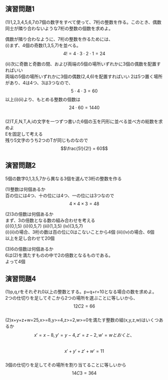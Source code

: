 ## 演習問題1  
(1)1,2,3,4,5,6,7の7個の数字をすべて使って、7桁の整数を作る。このとき、偶数同士が隣り合わないような7桁の整数の個数を求めよ。  

偶数が隣り合わなように、7桁の整数を作るためには、  
(i)まず、4個の奇数(1,3,5,7)を並べる。  
$$4! = 4 \cdot 3 \cdot 2 \cdot 1 = 24$$  

(ii)次に奇数と奇数の間、および両端の5個の場所いずれかに3個の偶数を配置すればいい  
両端の5個の場所いずれかに3個の偶数(2,4,6)を配置すればいい
2は5つ置く場所があり、4は4つ、3は3つなので、  
$$5 \cdot 4 \cdot 3 = 60$$
以上(i)(ii)より、もとめる整数の個数は  
$$24 \cdot 60 = 1440$$  
(2)T,E,N,T,A,iの文字を一つずつ書いた6個の玉を円形に並べる並べ方の総数を求めよ  
Eを固定して考える  
残り5文字のうち2つのTが同じものなので  
$$\frac{5!}{2!} = 60$$

## 演習問題2
5個の数字0,1,3,5,7から異なる3個を選んで3桁の整数を作る  

(1)整数は何個あるか  
百の位には4つ、十の位には4つ、一の位には3つなので  
$$4 \times 4 \times 3 = 48$$  

(2)3の倍数は何個あるか  
まず、3の倍数となる数の組み合わせを考える  
(i)(0,1,5) (ii)(0,5,7) (iii)(1,3,5) (iv)(3,5,7)  
(i)(ii)の場合、3桁の数は百の位に0はこないことから4個
(iii)(iv)の場合、6個　　
以上を足し合わせて20個  

(3)6の倍数は何個あるか  
6は(2)を満たすものの中で2の倍数となるものである。  
よって4個  

## 演習問題4  
(1)p,q,rをそれぞれ0以上の整数とする。p+q+r=10となる場合の数を求めよ。  
2つの仕切りを足してそこから2つの場所を選ぶことに等しいから、  
$$12C2 = 66$$  
(2)x+y+z+w=25,x>=8,y>=4,z>=2,w>=0を満たす整数の組(x,y,z,w)はいくつあるか  
$$x'=x-8,y'=y-4,z'=z-2,w'=wとおくと、$$  
$$x'+y'+z'+w'=11$$  
3個の仕切りを足してその場所を割り当てることに等しいから  
$$14C3 = 364$$    

